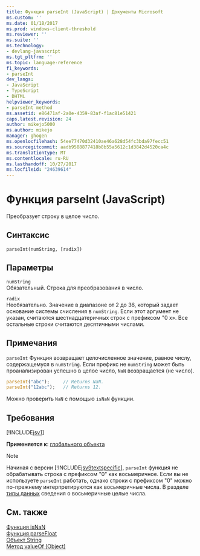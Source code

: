 ```yaml
---
title: Функция parseInt (JavaScript) | Документы Microsoft
ms.custom: ''
ms.date: 01/18/2017
ms.prod: windows-client-threshold
ms.reviewer: ''
ms.suite: ''
ms.technology:
- devlang-javascript
ms.tgt_pltfrm: ''
ms.topic: language-reference
f1_keywords:
- parseInt
dev_langs:
- JavaScript
- TypeScript
- DHTML
helpviewer_keywords:
- parseInt method
ms.assetid: e86471af-2a0e-4359-83af-f1ac81e51421
caps.latest.revision: 24
author: mikejo5000
ms.author: mikejo
manager: ghogen
ms.openlocfilehash: 54ee77470d32410ae46a628d54fc3bda97fecc51
ms.sourcegitcommit: aadb9588877418b8b55a5612c1d3842d4520ca4c
ms.translationtype: MT
ms.contentlocale: ru-RU
ms.lasthandoff: 10/27/2017
ms.locfileid: "24639614"
---
```

# <a name="parseint-function-javascript"></a>Функция parseInt (JavaScript)
Преобразует строку в целое число.  
  
## <a name="syntax"></a>Синтаксис  
  
```  
parseInt(numString, [radix])   
```  
  
## <a name="parameters"></a>Параметры  
 `numString`  
 Обязательный. Строка для преобразования в число.  
  
 `radix`  
 Необязательно. Значение в диапазоне от 2 до 36, который задает основание системы счисления в `numString`. Если этот аргумент не указан, считаются шестнадцатеричных строк с префиксом "0 x». Все остальные строки считаются десятичными числами.  
  
## <a name="remarks"></a>Примечания  
 `parseInt` Функция возвращает целочисленное значение, равное числу, содержащемуся в `numString`. Если префикс не `numString` может быть проанализирован успешно в целое число, `NaN` возвращается (не число).  
  
```JavaScript  
parseInt("abc");     // Returns NaN.  
parseInt("12abc");   // Returns 12.  
```  
  
 Можно проверить `NaN` с помощью `isNaN` функции.  
  
## <a name="requirements"></a>Требования  
 [!INCLUDE[jsv1](../../javascript/misc/includes/jsv1-md.md)]  
  
 **Применяется к**: [глобального объекта](../../javascript/reference/global-object-javascript.md)  
  
> [!NOTE]
>  Начиная с версии [!INCLUDE[jsv9textspecific](../../javascript/reference/includes/jsv9textspecific-md.md)], `parseInt` функция не обрабатывать строка с префиксом "0" как восьмеричное. Если вы не используете `parseInt` работать, однако строки с префиксом "0" можно по-прежнему интерпретируются как восьмеричные числа. В разделе [типы данных](../../javascript/data-types-javascript.md) сведения о восьмеричные целые числа.  
  
## <a name="see-also"></a>См. также  
 [Функция isNaN](../../javascript/reference/isnan-function-javascript.md)   
 [Функция parseFloat](../../javascript/reference/parsefloat-function-javascript.md)   
 [Объект String](../../javascript/reference/string-object-javascript.md)   
 [Метод valueOf (Object)](../../javascript/reference/valueof-method-object-javascript.md)